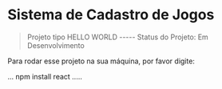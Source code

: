 <h1> Sistema de Cadastro de Jogos </h1>

> Projeto tipo HELLO WORLD -----
> Status do Projeto: Em Desenvolvimento

Para rodar esse projeto na sua máquina, por favor digite:

...
npm install react
.....
